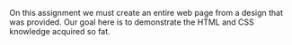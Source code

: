 On this assignment we must create an entire web page from a design that was provided. Our goal here is to demonstrate the HTML and CSS knowledge acquired so fat. 